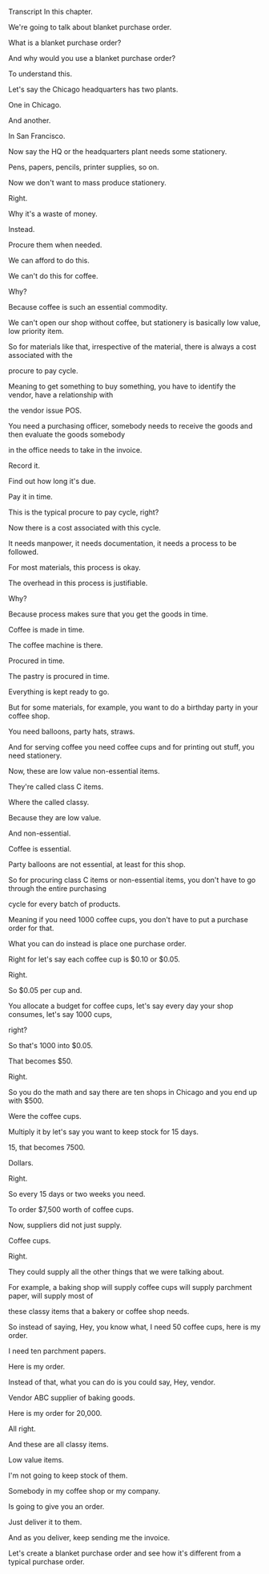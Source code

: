  
Transcript
In this chapter.

We're going to talk about blanket purchase order.

What is a blanket purchase order?

And why would you use a blanket purchase order?

To understand this.

Let's say the Chicago headquarters has two plants.

One in Chicago.

And another.

In San Francisco.

Now say the HQ or the headquarters plant needs some stationery.

Pens, papers, pencils, printer supplies, so on.

Now we don't want to mass produce stationery.

Right.

Why it's a waste of money.

Instead.

Procure them when needed.

We can afford to do this.

We can't do this for coffee.

Why?

Because coffee is such an essential commodity.

We can't open our shop without coffee, but stationery is basically low value, low priority item.

So for materials like that, irrespective of the material, there is always a cost associated with the

procure to pay cycle.

Meaning to get something to buy something, you have to identify the vendor, have a relationship with

the vendor issue POS.

You need a purchasing officer, somebody needs to receive the goods and then evaluate the goods somebody

in the office needs to take in the invoice.

Record it.

Find out how long it's due.

Pay it in time.

This is the typical procure to pay cycle, right?

Now there is a cost associated with this cycle.

It needs manpower, it needs documentation, it needs a process to be followed.

For most materials, this process is okay.

The overhead in this process is justifiable.

Why?

Because process makes sure that you get the goods in time.

Coffee is made in time.

The coffee machine is there.

Procured in time.

The pastry is procured in time.

Everything is kept ready to go.

But for some materials, for example, you want to do a birthday party in your coffee shop.

You need balloons, party hats, straws.

And for serving coffee you need coffee cups and for printing out stuff, you need stationery.

Now, these are low value non-essential items.

They're called class C items.

Where the called classy.

Because they are low value.

And non-essential.

Coffee is essential.

Party balloons are not essential, at least for this shop.

So for procuring class C items or non-essential items, you don't have to go through the entire purchasing

cycle for every batch of products.

Meaning if you need 1000 coffee cups, you don't have to put a purchase order for that.

What you can do instead is place one purchase order.

Right for let's say each coffee cup is $0.10 or $0.05.

Right.

So $0.05 per cup and.

You allocate a budget for coffee cups, let's say every day your shop consumes, let's say 1000 cups,

right?

So that's 1000 into $0.05.

That becomes $50.

Right.

So you do the math and say there are ten shops in Chicago and you end up with $500.

Were the coffee cups.

Multiply it by let's say you want to keep stock for 15 days.

15, that becomes 7500.

Dollars.

Right.

So every 15 days or two weeks you need.

To order $7,500 worth of coffee cups.

Now, suppliers did not just supply.

Coffee cups.

Right.

They could supply all the other things that we were talking about.

For example, a baking shop will supply coffee cups will supply parchment paper, will supply most of

these classy items that a bakery or coffee shop needs.

So instead of saying, Hey, you know what, I need 50 coffee cups, here is my order.

I need ten parchment papers.

Here is my order.

Instead of that, what you can do is you could say, Hey, vendor.

Vendor ABC supplier of baking goods.

Here is my order for 20,000.

All right.

And these are all classy items.

Low value items.

I'm not going to keep stock of them.

Somebody in my coffee shop or my company.

Is going to give you an order.

Just deliver it to them.

And as you deliver, keep sending me the invoice.

Let's create a blanket purchase order and see how it's different from a typical purchase order.


